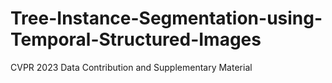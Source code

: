 # Tree-Instance-Segmentation-using-Temporal-Structured-Images
CVPR 2023 Data Contribution and Supplementary Material
